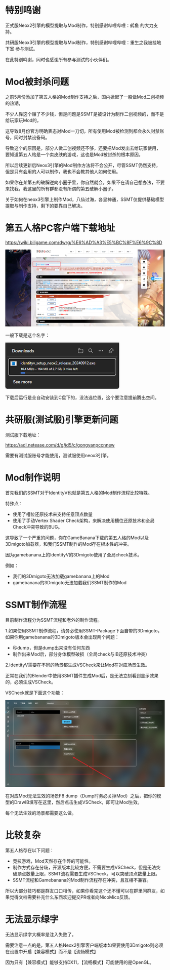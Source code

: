# 特别鸣谢

正式服Neox2引擎的模型提取与Mod制作，特别感谢哔哩哔哩：鹤鱼 的大力支持。

共研服Neox3引擎的模型提取与Mod制作，特别感谢哔哩哔哩：重生之我被挂地下室 参与测试。

在此特别鸣谢，同时也感谢所有参与测试的小伙伴们。

# Mod被封杀问题

之前5月份添加了第五人格的Mod制作支持之后，国内掀起了一股做Mod二创视频的热潮，

不少人靠这个赚了不少钱，但是问题是SSMT是被设计为制作二创视频的，而不是给玩家玩Mod的，

这导致8月份官方明确表态对Mod一刀切，所有使用Mod被检测到都会永久封禁账号，同时封禁设备码。

导致这个的原因是，部分人做二创视频还不够，还要把Mod发出去给玩家使用，要知道第五人格是一个卖皮肤的游戏，这也是Mod被封杀的根本原因。

所以后续更新后Neox3引擎的Mod制作方法将不会公开，尽管SSMT仍然支持，但是只有会用的人可以制作，我也不会教其他人如何使用。

如果你在某第五的破解逆向小圈子里，你自然就会，如果不在请自己想办法，不要来找我，我这里的所有群都没有所谓的第五破解小圈子。

关于如何在neox3引擎上制作Mod，八仙过海，各显神通，SSMT仅提供基础模型提取与制作支持，剩下的要靠自己解决。


# 第五人格PC客户端下载地址

https://wiki.biligame.com/dwrg/%E6%AD%A3%E5%BC%8F%E6%9C%8D

![alt text](image-1.png)

一般下载是这个名字：

![alt text](image-2.png)

下载后运行是全自动安装到C盘下的，没法选位置，这个要注意提前腾出空间。

# 共研服(测试服)引擎更新问题

测试服下载地址：

https://adl.netease.com/d/g/id5/c/gongyanpccnnew

需要有测试服账号才能使用，测试服使用neox3引擎。

# Mod制作说明

首先我们的SSMT对于IdentityV也就是第五人格的Mod制作流程比较特殊。

特殊点：
- 使用了槽位还原技术来支持任意顶点数量
- 使用了手动Vertex Shader Check架构，来解决使用槽位还原技术和全局Check冲突导致的BUG。

这导致了一个严重的问题，你在GameBanana下载的第五人格的Mod以及3Dmigoto加载器，和我们SSMT制作的Mod存在根本性的冲突。

因为gamebanana上的IdentityV的3Dmigoto使用了全局check技术。

例如：
- 我们的3Dmigoto无法加载gamebanana上的Mod
- gamebanana的3Dmigoto无法加载我们SSMT制作的Mod

# SSMT制作流程

目前制作流程分为SSMT流程和老外的制作流程。

1.如果使用SSMT制作流程，请务必使用SSMT-Package下面自带的3Dmigoto，如果你用gamebanana的3Dmigoto版本会出现两个问题：

- 秒dump，但是dump出来没有任何东西
- 制作出来Mod后，部分身体模型破损（全局check与IB还原技术冲突）

2.IdentityV需要在不同的场景都生成VSCheck来让Mod在对应场景生效。

正常在我们的Blender中使用SSMT插件生成Mod后，是无法立刻看到显示效果的，必须生成VSCheck。

VSCheck就是下面这个功能：

![alt text](image.png)


在对应Mod无法生效的场景F8 dump（Dump时务必关掉Mod）之后，把你的模型的DrawIB填写在这里，然后点击生成VSCheck，即可让Mod生效。

每个无法生效的场景都需要这么做。

# 比较复杂

第五人格存在以下问题：
- 竞技游戏，Mod天然存在作弊的可能性。
- 制作方式存在分歧，开源版本比较方便，不需要生成VSCheck，但是无法突破顶点数量上限，SSMT流程需要生成VSCheck，可以突破顶点数量上限。
- SSMT流程和Gamebanana的Mod制作流程存在冲突，且互相不兼容。

所以大部分技巧都是群友口口相传，如果你看完这个还不懂可以在群里问群友，如果觉得文档需要补充什么东西欢迎提交PR或者向NicoMico反馈。

# 无法显示绿字

无法显示绿字大概率是注入失败了。

需要注意一点的是，第五人格Neox2引擎客户端版本如果要使用3Dmigoto则必须在设置中开启【兼容模式】而不是【流畅模式】

因为只有【兼容模式】能够支持DX11，【流畅模式】可能使用的是OpenGL。





